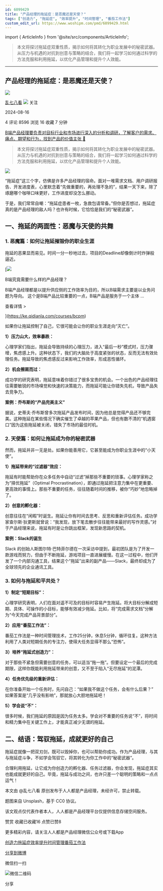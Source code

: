 ```yaml
---
id: 6099429
title: "产品经理的拖延症：是恶魔还是天使？"
tags: ["创造力", "拖延症", "效率提升", "时间管理", "番茄工作法"]
custom_edit_url: https://www.woshipm.com/pmd/6099429.html
---
```

import { ArticleInfo } from '@site/src/components/ArticleInfo';

<ArticleInfo
    author="乱七八看"
    authorLink="https://www.woshipm.com/u/940693"
    published="2024-08-16"
    views={8596}
    comments={4}
    collects={16}
/>

> 本文将探讨拖延症双重性质，揭示如何将其转化为职业发展中的秘密武器。从压力与机遇的对抗到创意与策略的结合，我们将一起学习如何通过科学的方法克服和利用拖延，以优化产品管理和提升个人效能。

---

## 产品经理的拖延症：是恶魔还是天使？

[![](https://static.woshipm.com/view/woshipm_api_def_20240517093855_8546.png?imageView2/1/w/72/h/72/q/100)](https://www.woshipm.com/u/940693)

[乱七八看](https://www.woshipm.com/u/940693) ![](https://static.woshipm.com/tag/1101_1@2x.png) 关注

2024-08-16

4 评论 8596 浏览 16 收藏 7 分钟

[B端产品经理要负责对目标行业和市场进行深入的分析和调研，了解客户的需求、痛点、期望和行为，找到产品的价值主张 🔗](https://ke.qidianla.com/courses/bcpm)

> 本文将探讨拖延症双重性质，揭示如何将其转化为职业发展中的秘密武器。从压力与机遇的对抗到创意与策略的结合，我们将一起学习如何通过科学的方法克服和利用拖延，以优化产品管理和提升个人效能。

![](https://image.woshipm.com/2023/04/14/a4cdaa5e-daa1-11ed-95a1-00163e0b5ff3.png)

“拖延症”这三个字，仿佛是许多产品经理的宿命。面对一堆需求文档、用户调研报告、开发进度表，心里默念着“先做重要的，再处理不急的”，结果一天下来，除了琢磨哪个咖啡口味更好，工作进度却没怎么挪动。

于是，我们常常自嘲：“拖延症患者一枚，急救包请常备。”但你是否想过，拖延症真的是产品经理的敌人吗？也许有时候，它恰恰是我们的“秘密武器”。

## 一、拖延的两面性：恶魔与天使的共舞

### 1\. 恶魔篇：如何让拖延摧毁你的职业生涯

拖延的恶果显而易见。时间一分一秒地过去，项目的Deadline却像倒计时炸弹般逼近。

[![](https://image.woshipm.com/2023/08/02/f7cafd68-30e3-11ee-9da3-00163e0b5ff3.png)

B端究竟需要什么样的产品经理？

B端产品经理都是以提升供应侧的工作效率为目的，所以B端需求主要是以业务问题为导向。 这个是B端产品比较重要的一点，B端产品是服务于一个主体 ...

查看详情 >

](https://ke.qidianla.com/courses/bcpm)

如果你让拖延控制了自己，它很可能会让你的职业生涯走向“灭亡”。

**1）压力山大，效率暴跌：**

心理学家们指出，拖延会导致持续的心理压力，进入“最后一秒”模式时，压力骤增，焦虑感上升。这种状态下，我们的大脑处于高度紧张的状态，反而无法有效处理任务。拖延导致的焦虑感反过来影响工作效率，形成恶性循环。

**2）机会擦肩而过：**

成功学的研究表明，拖延意味着你错过了很多宝贵的机会。一个出色的产品经理往往需要敏锐的市场嗅觉和快速的决策能力，而拖延可能让你错失先机，导致产品失去竞争力。

**案例：乔布斯的“产品完美主义”**

据说，史蒂夫·乔布斯曾多次拖延产品发布时间，因为他总是觉得产品还不够完美。这种拖延在某些情况下确实催生了卓越的苹果产品，但也有数不清的“机遇窗口”因为这些拖延被关闭，错失了市场的最佳时机。

### 2\. 天使篇：如何让拖延成为你的秘密武器

然而，拖延并非一无是处。如果你能善用它，它甚至能成为你职业生涯中的“小天使”。

**1）拖延带来的“过滤器”效应：**

拖延有时能帮助你在众多任务中自动“过滤”掉那些不重要的琐事。心理学家称之为“择优拖延”（Optimal Procrastination），即通过拖延把注意力集中在更重要、更高效的事情上。那些不重要的任务，往往随着时间的推移，被你“巧妙”地忽略掉了。

**2）创意的孵化器：**

创意往往在“闲暇”时诞生。拖延让你有时间去思考、反思和重新评估任务。成功学家查尔斯·狄更斯就曾说：“我发现，放下笔去散步往往能带来最好的写作灵感。”对于产品经理来说，拖延有时是让你跳出框架，发现新思路的契机。

**案例：Slack的诞生**

Slack 的创始人斯图尔特·巴特菲尔德在一次采访中提到，最初团队是为了开发一款游戏而努力，但由于不断拖延，游戏项目一直进展缓慢。在这一过程中，他们开发了一个内部沟通工具，结果这个“拖延”出来的副产品——Slack，最终却成为了全球领先的企业通讯工具。

### 3\. 如何与拖延和平共处？

**1）制定“短期目标”：**

心理学研究表明，人们在面对遥不可及的目标时容易产生拖延。将大目标分解成短期、具体、可操作的小目标，能够有效减少拖延。比如，将“完成需求文档”分解为“今天完成产品背景部分”。

**2）应用“番茄工作法”：**

番茄工作法是一种时间管理技术，工作25分钟，休息5分钟，循环往复。这种方法利用了人类对短期任务的专注力，使得大任务显得不那么“恐怖”。

**3）培养“拖延式创造力”：**

对于那些不紧急但需要创意的任务，可以适当“拖一拖”。但要设定一个最后的完成期限，这样你既能利用拖延带来的创意，又不至于陷入“无尽拖延”的泥潭。

**4）任务优先级的重新评估：**

在你准备开始一个任务时，先问自己：“如果我不做这个任务，会有什么后果？” 如果答案是“几乎没有影响”，那就放心大胆地拖延吧！

**5）学会说“不”：**

很多时候，我们拖延的原因是因为任务太多。学会对不重要的任务说“不”，将时间和精力集中在关键工作上，才能真正减少无谓的拖延。

## 二、结语：驾驭拖延，成就更好的自己

拖延症就像一把双刃剑，既可以毁掉你，也可以帮助你成功。作为产品经理，与其与拖延症斗争，不如学会驾驭它，将其转化为你工作中的“秘密武器”。

合理利用拖延，让它成为你创造力的孵化器、任务过滤器，你会发现，拖延症其实也能成就更好的自己。毕竟，拖延与成功之间，也许只差一个聪明的策略和一点点运气！

本文由 @乱七八看 原创发布于人人都是产品经理，未经许可，禁止转载。

题图来自 Unsplash，基于 CC0 协议。

该文观点仅代表作者本人，人人都是产品经理平台仅提供信息存储空间服务。

赞赏 收藏已收藏16 点赞已赞8

更多精彩内容，请关注人人都是产品经理微信公众号或下载App

[创造力](https://www.woshipm.com/tag/%e5%88%9b%e9%80%a0%e5%8a%9b)[拖延症](https://www.woshipm.com/tag/%e6%8b%96%e5%bb%b6%e7%97%87)[效率提升](https://www.woshipm.com/tag/%e6%95%88%e7%8e%87%e6%8f%90%e5%8d%87)[时间管理](https://www.woshipm.com/tag/%e6%97%b6%e9%97%b4%e7%ae%a1%e7%90%86)[番茄工作法](https://www.woshipm.com/tag/%e7%95%aa%e8%8c%84%e5%b7%a5%e4%bd%9c%e6%b3%95)

[分享到微博](https://service.weibo.com/share/share.php?appkey=2775287854&title=产品经理的拖延症：是恶魔还是天使？&url=https://www.woshipm.com/pmd/6099429.html&pic=https://image.woshipm.com/2023/04/14/a4cdaa5e-daa1-11ed-95a1-00163e0b5ff3.png)

微信扫一扫

![微信二维码](https://api.pwmqr.com/qrcode/create/?url=https://www.woshipm.com/pmd/6099429.html)

分享